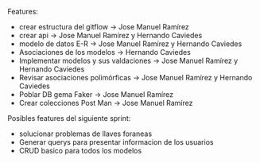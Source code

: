 Features:
- crear estructura del gitflow -> Jose Manuel Ramírez
- crear api -> Jose Manuel Ramírez y Hernando Caviedes
- modelo de datos E-R -> Jose Manuel Ramírez y Hernando Caviedes
- Asociaciones de los modelos -> Hernando Caviedes
- Implementar modelos y sus valdaciones -> Jose Manuel Ramírez y Hernando Caviedes
- Revisar asociaciones polimórficas -> Jose Manuel Ramírez y Hernando Caviedes
- Poblar DB gema Faker -> Jose Manuel Ramírez
- Crear colecciones Post Man -> Jose Manuel Ramírez

Posibles features del siguiente sprint:
- solucionar problemas de llaves foraneas
- Generar querys para presentar informacion de los usuarios 
- CRUD basico para todos los modelos

